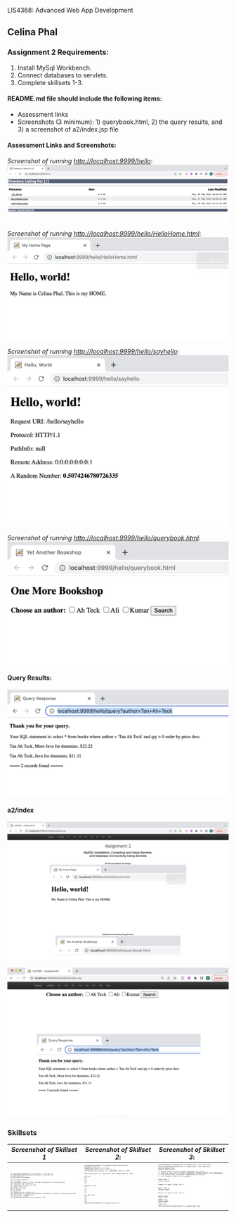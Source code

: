 LIS4368: Advanced Web App Development

## Celina Phal

### Assignment 2 Requirements:

1. Install MySql Workbench.
2. Connect databases to servlets.
3. Complete skillsets 1-3.

#### README.md file should include the following items:

* Assessment links
* Screenshots (3 minimum): 1) querybook.html, 2) the query results, and 3) a screenshot of a2/index.jsp file

#### Assessment Links and Screenshots:

*Screenshot of running [http://localhost:9999/hello](http://localhost:9999/hello)*:
    ![img](img/img1.png)

*Screenshot of running [http://localhost:9999/hello/HelloHome.html](http://localhost:9999/hello/HelloHome.html)*:
    ![img](img/img2.png)

*Screenshot of running [http://localhost:9999/hello/sayhello](http://localhost:9999/hello/sayhello)*:
    ![img](img/img3.png)

*Screenshot of running [http://localhost:9999/hello/querybook.html](http://localhost:9999/hello/querybook.html)*:
    ![img](img/img4.png)


#### Query Results:

![results](img/img5.png)

#### a2/index

![a2](img/index1.png)

![a2](img/index2.png)

### Skillsets

| *Screenshot of Skillset 1*      | *Screenshot of Skillset 2*: | *Screenshot of Skillset 3*:     |
| :----:       |    :----:   |          :----: |
| ![Skillset1](img/Q1.png)   | ![Skillset2](img/Q2_Looping_Structures.png) | ![Skillset3](img/Q3.png) |
